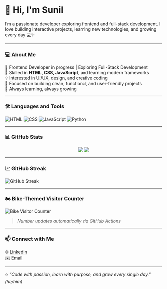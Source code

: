 # 👋 Hi, I'm Sunil

I’m a passionate developer exploring frontend and full-stack development. I love building interactive projects, learning new technologies, and growing every day 💻✨

---

### 💻 About Me
🚀 Frontend Developer in progress | Exploring Full-Stack Development  
🧠 Skilled in **HTML, CSS, JavaScript**, and learning modern frameworks  
💡 Interested in UI/UX, design, and creative coding  
🎯 Focused on building clean, functional, and user-friendly projects  
🌱 Always learning, always growing

---

### 🛠️ Languages and Tools
![HTML](https://img.shields.io/badge/HTML5-E34F26?style=for-the-badge&logo=html5&logoColor=white)
![CSS](https://img.shields.io/badge/CSS3-1572B6?style=for-the-badge&logo=css3&logoColor=white)
![JavaScript](https://img.shields.io/badge/JavaScript-F7DF1E?style=for-the-badge&logo=javascript&logoColor=black)
![Python](https://img.shields.io/badge/Python-3776AB?style=for-the-badge&logo=python&logoColor=white)

---

### 📊 GitHub Stats

<p align="center">
  <img src="https://github-readme-stats.vercel.app/api?username=suneel2506&show_icons=true&theme=tokyonight" />
  <img src="https://github-readme-stats.vercel.app/api/top-langs/?username=suneel2506&layout=compact&theme=tokyonight" />
</p>

---

### 📈 GitHub Streak
![GitHub Streak](https://github-readme-streak-stats.herokuapp.com/?user=suneel2506&theme=tokyonight)

---

### 🏍️ Bike-Themed Visitor Counter
![Bike Visitor Counter](https://raw.githubusercontent.com/suneel2506/your-repo/main/bike-counter.svg)
> *Number updates automatically via GitHub Actions*

---

### 📫 Connect with Me
🌐 [LinkedIn](https://linkedin.com/in/your-linkedin)  
✉️ [Email](mailto:youremail@gmail.com)

---

⭐ *“Code with passion, learn with purpose, and grow every single day.”*  
*(he/him)*
